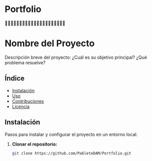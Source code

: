 # Portfolio
🚀🚀🚀🚀🚀🚀🚀🚀🚀🚀🚀🚀🚀🚀🚀🚀🚀🚀🚀🚀🚀


# Nombre del Proyecto

Descripción breve del proyecto: ¿Cuál es su objetivo principal? ¿Qué problema resuelve?

## Índice

- [Instalación](#instalación)
- [Uso](#uso)
- [Contribuciones](#contribuciones)
- [Licencia](#licencia)

## Instalación

Pasos para instalar y configurar el proyecto en un entorno local:

1. **Clonar el repositorio:**
   ```bash
   git clone https://github.com/PableteDAM/Portfolio.git

